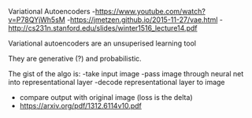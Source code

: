 
Variational Autoencoders
-https://www.youtube.com/watch?v=P78QYjWh5sM
-https://jmetzen.github.io/2015-11-27/vae.html
-http://cs231n.stanford.edu/slides/winter1516_lecture14.pdf


Variational autoencoders are an unsuperised learning tool

They are generative (?) and probabilistic.

The gist of the algo is:
  -take input image
  -pass image through neural net into representational layer
  -decode representational layer to image
  - compare output with original image (loss is the delta)
  - https://arxiv.org/pdf/1312.6114v10.pdf


